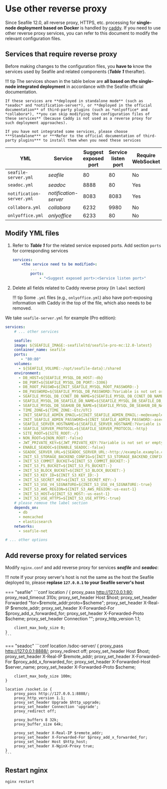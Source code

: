 # Use other reverse proxy

Since Seafile 12.0, all reverse proxy, HTTPS, etc. processing for **single-node deployment based on Docker** is handled by [caddy](./caddy.md). If you need to use other reverse proxy services, you can refer to this document to modify the relevant configuration files.

## Services that require reverse proxy

Before making changes to the configuration files, you **have to** know the services used by Seafile and related components (***Table 1*** therafter).

!!! tip
    The services shown in the table below are **all based on the single-node integrated deployment** in accordance with the Seafile official documentation. 
    
    If these services are **deployed in standalone mode** (such as *seadoc* and *notification-server*), or **deployed in the official documentation** of third-party plugins (such as *onlyoffice* and *collabora*), **you can skip modifying the configuration files of these services** (because Caddy is not used as a reverse proxy for such deployment approaches).

    If you have not integrated some services, please choose ***Standalone*** or ***Refer to the official documentation of third-party plugins*** to install them when you need these services

| YML | Service | Suggest exposed port | Service listen port | Require WebSocket |
| --- | --- | --- | --- | --- |
| `seafile-server.yml` | *seafile* | 80 | 80 | No |
| `seadoc.yml` | *seadoc* | 8888 | 80 | Yes |
| `notification-server.yml` | *notification-server* | 8083 | 8083 | Yes |
| `collabora.yml` | *collabora* | 6232 | 9980 | No |
| `onlyoffice.yml` | *onlyoffice* | 6233 | 80 | No |

## Modify YML files

1. Refer to ***Table 1*** for the related service exposed ports. Add section `ports` for corresponding services

    ```yml
    services:
        <the service need to be modified>:
            ...
            ports:
                - "<Suggest exposed port>:<Service listen port>"
    ```

2. Delete all fields related to Caddy reverse proxy (in `label` section)

    !!! tip
        Some `.yml` files (e.g., `onlyoffice.yml`) also have port-exposing information with Caddy in the top of the file, which also needs to be removed.

We take `seafile-server.yml` for example (Pro edition):

```yml
services:
    # ... other services

    seafile:
    image: ${SEAFILE_IMAGE:-seafileltd/seafile-pro-mc:12.0-latest}
    container_name: seafile
    ports:
       - "80:80"
    volumes:
      - ${SEAFILE_VOLUME:-/opt/seafile-data}:/shared
    environment:
      - DB_HOST=${SEAFILE_MYSQL_DB_HOST:-db}
      - DB_PORT=${SEAFILE_MYSQL_DB_PORT:-3306}
      - DB_ROOT_PASSWD=${INIT_SEAFILE_MYSQL_ROOT_PASSWORD:-}
      - DB_PASSWORD=${SEAFILE_MYSQL_DB_PASSWORD:?Variable is not set or empty}
      - SEAFILE_MYSQL_DB_CCNET_DB_NAME=${SEAFILE_MYSQL_DB_CCNET_DB_NAME:-ccnet_db}
      - SEAFILE_MYSQL_DB_SEAFILE_DB_NAME=${SEAFILE_MYSQL_DB_SEAFILE_DB_NAME:-seafile_db}
      - SEAFILE_MYSQL_DB_SEAHUB_DB_NAME=${SEAFILE_MYSQL_DB_SEAHUB_DB_NAME:-seahub_db}
      - TIME_ZONE=${TIME_ZONE:-Etc/UTC}
      - INIT_SEAFILE_ADMIN_EMAIL=${INIT_SEAFILE_ADMIN_EMAIL:-me@example.com}
      - INIT_SEAFILE_ADMIN_PASSWORD=${INIT_SEAFILE_ADMIN_PASSWORD:-asecret}
      - SEAFILE_SERVER_HOSTNAME=${SEAFILE_SERVER_HOSTNAME:?Variable is not set or empty}
      - SEAFILE_SERVER_PROTOCOL=${SEAFILE_SERVER_PROTOCOL:-http}
      - SITE_ROOT=${SITE_ROOT:-/}
      - NON_ROOT=${NON_ROOT:-false}
      - JWT_PRIVATE_KEY=${JWT_PRIVATE_KEY:?Variable is not set or empty}
      - ENABLE_SEADOC=${ENABLE_SEADOC:-false}
      - SEADOC_SERVER_URL=${SEADOC_SERVER_URL:-http://example.example.com/sdoc-server}
      - INIT_S3_STORAGE_BACKEND_CONFIG=${INIT_S3_STORAGE_BACKEND_CONFIG:-false}
      - INIT_S3_COMMIT_BUCKET=${INIT_S3_COMMIT_BUCKET:-}
      - INIT_S3_FS_BUCKET=${INIT_S3_FS_BUCKET:-}
      - INIT_S3_BLOCK_BUCKET=${INIT_S3_BLOCK_BUCKET:-}
      - INIT_S3_KEY_ID=${INIT_S3_KEY_ID:-}
      - INIT_S3_SECRET_KEY=${INIT_S3_SECRET_KEY:-}
      - INIT_S3_USE_V4_SIGNATURE=${INIT_S3_USE_V4_SIGNATURE:-true}
      - INIT_S3_AWS_REGION=${INIT_S3_AWS_REGION:-us-east-1}
      - INIT_S3_HOST=${INIT_S3_HOST:-us-east-1}
      - INIT_S3_USE_HTTPS=${INIT_S3_USE_HTTPS:-true}
    # please remove the label section
    depends_on:
      - db
      - memcached
      - elasticsearch
    networks:
      - seafile-net

# ... other options
```

## Add reverse proxy for related services

Modify `nginx.conf` and add reverse proxy for services ***seafile*** and ***seadoc***:

!!! note
    If your proxy server's host is not the same as the host the Seafile deployed to, please **replase `127.0.0.1` to your Seafile server's host**

=== "seafile"
    ```conf
    location / {
        proxy_pass http://127.0.0.1:80;
        proxy_read_timeout 310s;
        proxy_set_header Host $host;
        proxy_set_header Forwarded "for=$remote_addr;proto=$scheme";
        proxy_set_header X-Real-IP $remote_addr;
        proxy_set_header X-Forwarded-For $proxy_add_x_forwarded_for;
        proxy_set_header X-Forwarded-Proto $scheme;
        proxy_set_header Connection "";
        proxy_http_version 1.1;

        client_max_body_size 0;
    }
    ```

=== "seadoc"
    ```conf
    location /sdoc-server/ {
        proxy_pass         http://127.0.0.1:8888/;
        proxy_redirect     off;
        proxy_set_header   Host              $host;
        proxy_set_header   X-Real-IP         $remote_addr;
        proxy_set_header   X-Forwarded-For   $proxy_add_x_forwarded_for;
        proxy_set_header   X-Forwarded-Host  $server_name;
        proxy_set_header   X-Forwarded-Proto $scheme;

        client_max_body_size 100m;
    }

    location /socket.io {
        proxy_pass http://127.0.0.1:8888/;
        proxy_http_version 1.1;
        proxy_set_header Upgrade $http_upgrade;
        proxy_set_header Connection 'upgrade';
        proxy_redirect off;

        proxy_buffers 8 32k;
        proxy_buffer_size 64k;

        proxy_set_header X-Real-IP $remote_addr;
        proxy_set_header X-Forwarded-For $proxy_add_x_forwarded_for;
        proxy_set_header Host $http_host;
        proxy_set_header X-NginX-Proxy true;
    }
    ```

## Restart nginx

```sh
nginx restart
```
